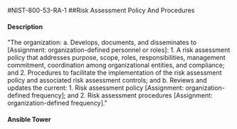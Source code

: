 #NIST-800-53-RA-1
##Risk Assessment Policy And Procedures
#### Description
"The organization:
  a.  Develops, documents, and disseminates to [Assignment: organization-defined personnel or roles]:
    1.  A risk assessment policy that addresses purpose, scope, roles, responsibilities, management commitment, coordination among organizational entities, and compliance; and
    2.  Procedures to facilitate the implementation of the risk assessment policy and associated risk assessment controls; and
  b.  Reviews and updates the current:
    1.  Risk assessment policy [Assignment: organization-defined frequency]; and
    2.  Risk assessment procedures [Assignment: organization-defined frequency]."
#### Ansible Tower

